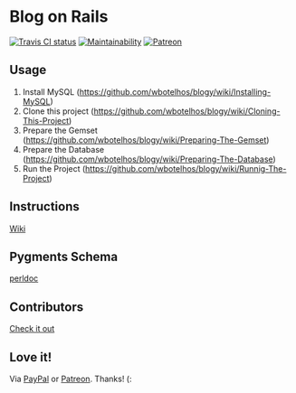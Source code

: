 # Blog on Rails

[![Travis CI status](https://travis-ci.org/wbotelhos/blogy.png?branch=master)](https://travis-ci.org/wbotelhos/blogy "Travis CI")
[![Maintainability](https://api.codeclimate.com/v1/badges/77c48bc2ae425721e774/maintainability)](https://codeclimate.com/github/wbotelhos/blogy/maintainability)
[![Patreon](https://img.shields.io/badge/donate-%3C3-brightgreen.svg)](https://www.patreon.com/wbotelhos)

## Usage

1. Install MySQL (https://github.com/wbotelhos/blogy/wiki/Installing-MySQL)
2. Clone this project (https://github.com/wbotelhos/blogy/wiki/Cloning-This-Project)
3. Prepare the Gemset (https://github.com/wbotelhos/blogy/wiki/Preparing-The-Gemset)
4. Prepare the Database (https://github.com/wbotelhos/blogy/wiki/Preparing-The-Database)
5. Run the Project (https://github.com/wbotelhos/blogy/wiki/Runnig-The-Project)

## Instructions

[Wiki](https://github.com/wbotelhos/blogy/wiki)

## Pygments Schema

[perldoc](https://github.com/richleland/pygments-css/blob/master/perldoc.css)

## Contributors

[Check it out](http://github.com/wbotelhos/raty/graphs/contributors)

## Love it!

Via [PayPal](https://www.paypal.com/cgi-bin/webscr?cmd=_donations&business=X8HEP2878NDEG&item_name=blogy) or [Patreon](https://www.patreon.com/wbotelhos). Thanks! (:
